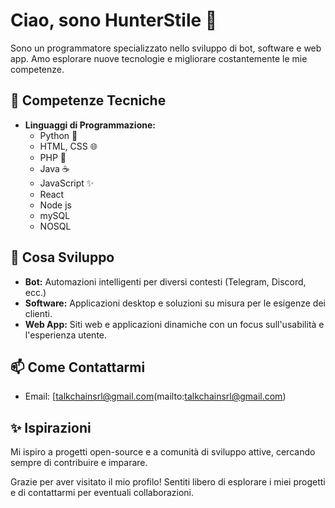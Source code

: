 # Ciao, sono HunterStile 👋

Sono un programmatore specializzato nello sviluppo di bot, software e web app. Amo esplorare nuove tecnologie e migliorare costantemente le mie competenze.

## 🔧 Competenze Tecniche

- **Linguaggi di Programmazione:**
  - Python 🐍
  - HTML, CSS 🌐
  - PHP 🐘
  - Java ☕
  - JavaScript ✨
  - React
  - Node js
  - mySQL
  - NOSQL

## 🚀 Cosa Sviluppo

- **Bot:** Automazioni intelligenti per diversi contesti (Telegram, Discord, ecc.)
- **Software:** Applicazioni desktop e soluzioni su misura per le esigenze dei clienti.
- **Web App:** Siti web e applicazioni dinamiche con un focus sull'usabilità e l'esperienza utente.

## 📫 Come Contattarmi

- Email: [talkchainsrl@gmail.com(mailto:talkchainsrl@gmail.com)

## ✨ Ispirazioni

Mi ispiro a progetti open-source e a comunità di sviluppo attive, cercando sempre di contribuire e imparare.

Grazie per aver visitato il mio profilo! Sentiti libero di esplorare i miei progetti e di contattarmi per eventuali collaborazioni.

